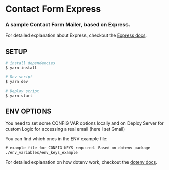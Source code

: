 # Contact Form Express

### A sample Contact Form Mailer, based on Express.

For detailed explanation about Express, checkout the [Express docs](https://expressjs.com/).


## SETUP

```bash
# install dependencies
$ yarn install

# Dev script
$ yarn dev

# Deploy script
$ yarn start
```

## ENV OPTIONS

You need to set some CONFIG VAR options locally and on Deploy Server for custom Logic for accessing a real email (here I set Gmail)

You can find which ones in the ENV example file:

```html
# example file for CONFIG KEYS required. Based on dotenv package
./env_variables/env_keys_example
```

For detailed explanation on how dotenv work, checkout the [dotenv docs](https://github.com/motdotla/dotenv).

